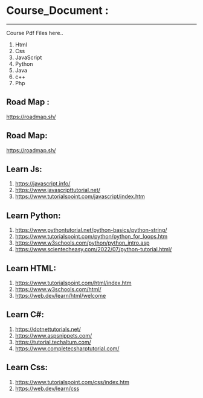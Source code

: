 # Course_Document :
-----------------
Course Pdf Files here..
1) Html
2) Css
3) JavaScript
4) Python
5) Java
6) c++
7) Php


Road Map :
--------
https://roadmap.sh/


Road Map:
---------
https://roadmap.sh/

Learn Js:
----------
1. https://javascript.info/
2. https://www.javascripttutorial.net/
3. https://www.tutorialspoint.com/javascript/index.htm


Learn Python:
-------------
1. https://www.pythontutorial.net/python-basics/python-string/
2. https://www.tutorialspoint.com/python/python_for_loops.htm
3. https://www.w3schools.com/python/python_intro.asp
4. https://www.scientecheasy.com/2022/07/python-tutorial.html/

Learn HTML:
-----------
1. https://www.tutorialspoint.com/html/index.htm
2. https://www.w3schools.com/html/
3. https://web.dev/learn/html/welcome

Learn C#:
---------
1. https://dotnettutorials.net/
2. https://www.aspsnippets.com/
3. https://tutorial.techaltum.com/
4. https://www.completecsharptutorial.com/

Learn Css: 
---------
1. https://www.tutorialspoint.com/css/index.htm
2. https://web.dev/learn/css
